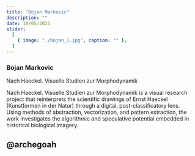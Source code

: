```yaml
---
title: "Bojan Markovic"
description: ""
date: 10/05/2025
slider:
  [
    { image: "./bojan_1.jpg", caption: "" },
  ]
---
```



###   Bojan Markovic 

Nach Haeckel. Visuelle Studien zur Morphodynamik<br/>

Nach Haeckel. Visuelle Studien zur Morphodynamik is a visual research project that reinterprets the scientific drawings of Ernst Haeckel (Kunstformen in der Natur) through a digital, post-classificatory lens.<br/>
Using methods of abstraction, vectorization, and pattern extraction, the work investigates the algorithmic and speculative potential embedded in historical biological imagery.

## @archegoah

